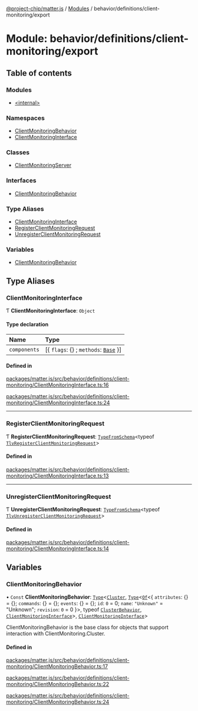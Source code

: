 [@project-chip/matter.js](../README.md) / [Modules](../modules.md) / behavior/definitions/client-monitoring/export

# Module: behavior/definitions/client-monitoring/export

## Table of contents

### Modules

- [\<internal\>](behavior_definitions_client_monitoring_export._internal_.md)

### Namespaces

- [ClientMonitoringBehavior](behavior_definitions_client_monitoring_export.ClientMonitoringBehavior.md)
- [ClientMonitoringInterface](behavior_definitions_client_monitoring_export.ClientMonitoringInterface.md)

### Classes

- [ClientMonitoringServer](../classes/behavior_definitions_client_monitoring_export.ClientMonitoringServer.md)

### Interfaces

- [ClientMonitoringBehavior](../interfaces/behavior_definitions_client_monitoring_export.ClientMonitoringBehavior-1.md)

### Type Aliases

- [ClientMonitoringInterface](behavior_definitions_client_monitoring_export.md#clientmonitoringinterface)
- [RegisterClientMonitoringRequest](behavior_definitions_client_monitoring_export.md#registerclientmonitoringrequest)
- [UnregisterClientMonitoringRequest](behavior_definitions_client_monitoring_export.md#unregisterclientmonitoringrequest)

### Variables

- [ClientMonitoringBehavior](behavior_definitions_client_monitoring_export.md#clientmonitoringbehavior)

## Type Aliases

### ClientMonitoringInterface

Ƭ **ClientMonitoringInterface**: `Object`

#### Type declaration

| Name | Type |
| :------ | :------ |
| `components` | [\{ `flags`: {} ; `methods`: [`Base`](../interfaces/behavior_definitions_client_monitoring_export.ClientMonitoringInterface.Base.md)  }] |

#### Defined in

[packages/matter.js/src/behavior/definitions/client-monitoring/ClientMonitoringInterface.ts:16](https://github.com/project-chip/matter.js/blob/2d9f2165d2672864fda3496a6d0d5f93597f82c6/packages/matter.js/src/behavior/definitions/client-monitoring/ClientMonitoringInterface.ts#L16)

[packages/matter.js/src/behavior/definitions/client-monitoring/ClientMonitoringInterface.ts:24](https://github.com/project-chip/matter.js/blob/2d9f2165d2672864fda3496a6d0d5f93597f82c6/packages/matter.js/src/behavior/definitions/client-monitoring/ClientMonitoringInterface.ts#L24)

___

### RegisterClientMonitoringRequest

Ƭ **RegisterClientMonitoringRequest**: [`TypeFromSchema`](tlv_export.md#typefromschema)\<typeof [`TlvRegisterClientMonitoringRequest`](cluster_export.ClientMonitoring.md#tlvregisterclientmonitoringrequest)\>

#### Defined in

[packages/matter.js/src/behavior/definitions/client-monitoring/ClientMonitoringInterface.ts:13](https://github.com/project-chip/matter.js/blob/2d9f2165d2672864fda3496a6d0d5f93597f82c6/packages/matter.js/src/behavior/definitions/client-monitoring/ClientMonitoringInterface.ts#L13)

___

### UnregisterClientMonitoringRequest

Ƭ **UnregisterClientMonitoringRequest**: [`TypeFromSchema`](tlv_export.md#typefromschema)\<typeof [`TlvUnregisterClientMonitoringRequest`](cluster_export.ClientMonitoring.md#tlvunregisterclientmonitoringrequest)\>

#### Defined in

[packages/matter.js/src/behavior/definitions/client-monitoring/ClientMonitoringInterface.ts:14](https://github.com/project-chip/matter.js/blob/2d9f2165d2672864fda3496a6d0d5f93597f82c6/packages/matter.js/src/behavior/definitions/client-monitoring/ClientMonitoringInterface.ts#L14)

## Variables

### ClientMonitoringBehavior

• `Const` **ClientMonitoringBehavior**: [`Type`](../interfaces/behavior_cluster_export.ClusterBehavior.Type.md)\<[`Cluster`](../interfaces/cluster_export.ClientMonitoring.Cluster.md), [`Type`](../interfaces/behavior_cluster_export.ClusterBehavior.Type.md)\<[`Of`](../interfaces/cluster_export.ClusterType.Of.md)\<\{ `attributes`: {} = \{}; `commands`: {} = \{}; `events`: {} = \{}; `id`: ``0`` = 0; `name`: ``"Unknown"`` = "Unknown"; `revision`: ``0`` = 0 }\>, typeof [`ClusterBehavior`](behavior_cluster_export.ClusterBehavior.md), [`ClientMonitoringInterface`](behavior_definitions_client_monitoring_export.md#clientmonitoringinterface)\>, [`ClientMonitoringInterface`](behavior_definitions_client_monitoring_export.md#clientmonitoringinterface)\>

ClientMonitoringBehavior is the base class for objects that support interaction with ClientMonitoring.Cluster.

#### Defined in

[packages/matter.js/src/behavior/definitions/client-monitoring/ClientMonitoringBehavior.ts:17](https://github.com/project-chip/matter.js/blob/2d9f2165d2672864fda3496a6d0d5f93597f82c6/packages/matter.js/src/behavior/definitions/client-monitoring/ClientMonitoringBehavior.ts#L17)

[packages/matter.js/src/behavior/definitions/client-monitoring/ClientMonitoringBehavior.ts:22](https://github.com/project-chip/matter.js/blob/2d9f2165d2672864fda3496a6d0d5f93597f82c6/packages/matter.js/src/behavior/definitions/client-monitoring/ClientMonitoringBehavior.ts#L22)

[packages/matter.js/src/behavior/definitions/client-monitoring/ClientMonitoringBehavior.ts:24](https://github.com/project-chip/matter.js/blob/2d9f2165d2672864fda3496a6d0d5f93597f82c6/packages/matter.js/src/behavior/definitions/client-monitoring/ClientMonitoringBehavior.ts#L24)
